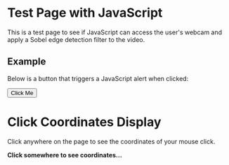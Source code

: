 # Test Page with JavaScript

This is a test page to see if JavaScript can access the user's webcam and apply a Sobel edge detection filter to the video.


## Example

Below is a button that triggers a JavaScript alert when clicked:

<button id="testButton">Click Me</button>

<script>
  // Simple JavaScript to display an alert when the page is loaded
  document.addEventListener("DOMContentLoaded", function () {
    // Show an alert as soon as the page loads
    //alert("The page has loaded successfully!");

    // Add functionality to the button
    const button = document.getElementById("testButton");
    button.addEventListener("click", function () {
      alert("You clicked the button!");
    });
  });
</script>


# Click Coordinates Display

Click anywhere on the page to see the coordinates of your mouse click.

<p id="coordinates" style="font-weight: bold; margin-top: 10px;">Click somewhere to see coordinates...</p>

<script>
  document.addEventListener("DOMContentLoaded", function() {
    console.log("DOM fully loaded");
    
    document.addEventListener("click", function(event) {
      const coordinates = document.getElementById("coordinates");

      // Debugging: Ensure element exists
      if (!coordinates) {
        console.error("Element #coordinates not found!");
        return;
      }

      // Debugging: Log before updating
      console.log("Updating coordinates:", event.clientX, event.clientY);

      // Update the coordinates
      coordinates.textContent = `Click Position: X=${event.clientX}, Y=${event.clientY}`;
    });
  });
</script>
